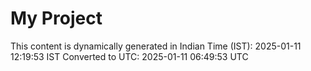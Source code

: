 # My Project

This content is dynamically generated in Indian Time (IST): 2025-01-11 12:19:53 IST
Converted to UTC: 2025-01-11 06:49:53 UTC
